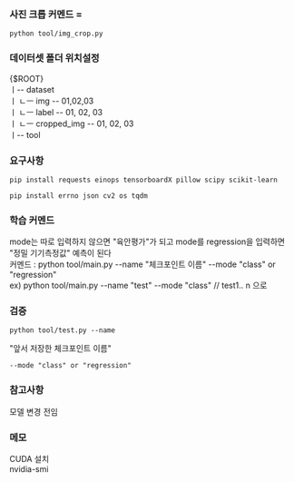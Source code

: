 
### 사진 크롭 커멘드 = 
```
python tool/img_crop.py
```


### 데이터셋 폴더 위치설정

  
{$ROOT}   
ㅣ-- dataset  
ㅣ      ㄴㅡ img -- 01,02,03   
ㅣ      ㄴㅡ label -- 01, 02, 03   
ㅣ      ㄴㅡ cropped_img -- 01, 02, 03  
ㅣ-- tool

  
### 요구사항
```
pip install requests einops tensorboardX pillow scipy scikit-learn
```
```
pip install errno json cv2 os tqdm
```

### 학습 커멘드
mode는 따로 입력하지 않으면 "육안평가"가 되고 mode를 regression을 입력하면 "정밀 기기측정값" 예측이 된다   
커멘드 : python tool/main.py --name "체크포인트 이름" --mode "class" or "regression"   
ex) python tool/main.py --name "test" --mode "class"  // test1.. n 으로   

### 검증
```
python tool/test.py --name   
```
"앞서 저장한 체크포인트 이름"
```
--mode "class" or "regression"
```


### 참고사항
모델 변경 전임


### 메모
CUDA 설치  
nvidia-smi

